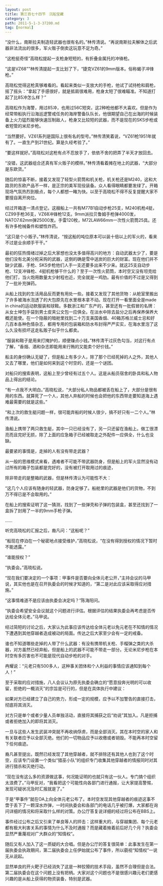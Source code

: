 ```yaml
---
layout: post
title: 第三百七十四节　沉船宝藏
category: 3
path: 2011-5-1-3-37200.md
tag: [normal]
---
```


“没什么，南斯拉夫制造轻武器也很有名的。”林传清说。“再说南斯拉夫解体之后武器非法流出的很多，军火贩子倒卖这玩意不足为奇。”

“这枪挺奇怪”高晓松提起一支枪身短短的，有折叠金属托的冲锋枪。

“这是VZ68"”林传清提起一支比划了下，“捷克VZ61的9mm版本。俗称蝎子冲锋枪。”

高晓松觉得这枪真够难看的。看起来类似一支放大的手枪，他试了试持枪和肩枪，摇了摇头：“拿起了手感很好，就是抵肩很难用，枪身太短了很难瞄准。不知道打起了比85冲怎么样？”

高晓松作为海警，用过85冲，也用过56C短突，这2种枪他都不大喜欢。但是作为经常带船执行沿海巡逻警戒任务的海岸警备队队长，他很期望自己在出海的时候装备上火力猛烈能够快速压制敌人，枪身又比较短的武器，而不是现在的SKS步枪或者短管的米尼步枪。

“当然要好。VZ61系列是国际上很有名的型号。”林传清笑着说，“VZ61枪1951年就有了。一直生产到21世纪。算是久经考验了。”

“要这样就好。”高晓松对这枪有点不忍放手了，依依不舍的把弄了半天才放回去。

“没错，这武器组合还真有军火贩子的模样。”林传清看着摊在地上的武器，“大部分是东欧货。”

随后的惊喜不断，接着又发现了轻型火箭筒和机关枪，机关枪还是M240，这和大路货的东欧产品不一样，是正宗的美军现役装备。众人看得眼睛都要发绿了。开箱现场气氛热烈到极点，每个人都想一睹为快。以至于高晓松不得不反复提醒大家不要擅自离开岗位。

经过开箱逐一清点登记，这艘船上一共有M77B1自动步枪25支，M240机枪4挺，CZ99手枪36支，VZ68冲锋枪12支。9mm派拉贝鲁姆手枪弹4000发，NATO7.62mm弹25000发。手雷120枚，M72LAW66mm一次性火箭筒25具。还有许多枪械备件和塑性炸药。

“这只是个小贩子。”林传清说，“按这船的吨位原本可以装十倍以上的军火的，看来不过是业余顺手干干。”

最初的狂热情绪过掉之后大家想也没太多值得高兴的地方：自动武器太少了，要是他们没有北美分舵采购的武器，这倒的确是雪中送炭的巨大的财富。现在他们并不缺少武器，手枪、SKS步枪他们人手一支还要多出来不少来。就这25支自动步枪、12支冲锋枪、4挺机枪够干什么的？至于一次性火箭筒，本时空又没有坦克给他们打，当火炮用数量太少射程也近，完全就是一鸡肋。最有价值的不过是又得到了一批补充弹药。

从船上找到的生活用品反而更有用处一些。接着又发现了其他货物：从舱室里搬出了许多被海水泡透了的大包原先在水里根本拿不动。现在打开一看里面全是made in china的运动款服装和球鞋。多数浙江和广东产的，甚至还有一批假冒的名牌：从女士坤包手袋到男士皮夹公文包一应俱全。在淡水中除去盐分之后再保养保养大概还能使。在一个隐蔽的暗舱里找到二十万支美国香烟、40箱苏格兰威士忌和好几百本各种色情杂志，都用专用的包装箱和防水布封得严严实实，在海水里泡了这么久没有损坏这走私贩子似乎什么都卖。

“服装和鞋子是用来打掩护的，顺便赚点小钱。”林传清干过灰色勾当，对这行有点了解，“香烟、酒和杂志即能用来行贿的又能卖个好价钱。”

船主的身份确认无疑了，但是船上有多少人，除了那个已经死掉的人之外，其他人又去了哪里，他们是如何来到这个时空的，还是一个谜团。

对船只的搜索表明，这船上至少曾经有过五个人。这是从船员宿舍的卧具和私人物品上得出的结论。

“有一点我不大明白。”高晓松说，“大部分私人物品都被丢在船上了，大部分是很有用的东西。就算死了一个人，其他人弃船的时候也会把他的东西带走要知道海上遇难最需要的就是这些。”

“和上次的救生艇问题一样，很可能弃船的时候人很少，搞不好只有一二个人。”林传清说。

渔船上携带了两只救生艇，其中一只已经没有了，另一只还留在渔船上。做工很漂亮而且完好无损，除了上面的应急箱子已经被取走之外配件一应俱全，什么也没缺。

最要紧的事情是，走掉的人有没有带走武器？

从一般的思维模式来看，遇难者不可能不带武器防身，但是船上的军火显然没有动过所有的箱子包装都是完好的，没有被打开取用过的痕迹，

除非带走的是整箱的武器，但是林传清认为可能性不大：

“这几个人应该有随身的轻武器，防身足够了。船舱里的武器是他们的货物，不到万不得已是不会取用的。”

在船上的搜索证明了这一猜测，找到了一些弹壳和子弹的包装盒，甚至还找到了一盒拆了封用了一半的9mm手枪子弹。

……

听完高晓松的汇报之后，裔凡问：“这船呢？”

“船现在停泊在一个秘密地点接受维护，”高晓松说，“在没有得到授权的情况下暂时不能透露。”

“谁能授权？”

“执委会。”高晓松说。

“现在我们要决定的一个事项：甲事件是否要向全体元老公开，”主持会议的马甲说，其实他也是在召开执委会的时候才知道的，“第二是对此应该采取得应对措施。”

“这事情难道不是应该由执委会决定吗？”陈海阳问。

“执委会希望安全会议就这个问题进行评估。根据评估的结果执委会再考虑是否传达给全体元老。”马甲说。

经过简短的讨论之后，大家认为此事应该传达给全体元老以免元老在不知情的情况下遭遇到其他穿越者造成被动的局面。传达之后大家至少会有一定的戒备。

谁也不知道哪些走掉的人带了什么武器：有没有携带机关枪、手榴弹之类的大杀器，对方虽然已经弃船，但是船上的武器不可能不带走一部分。无论米尼步枪在本时空有多厉害也不可能是现代自动步枪的对手。

冉耀说：“元老只有500多人，这种事关团体和个人利益的事情应该通知到每个人！”

至于采取的应对措施，八人会议认为原先执委会确立的“愿意投奔光明的可以收留，拒绝的一概消灭”的宗旨是可行的，但是在具体执行中建议：

如果对方已经建立了自己的势力，形成一定的规模，应予以不加警告的直接打击，彻底将其消灭。

对方只是单个或者少量人员单独活动，直接将其捕获之后“劝说”其加入。凡是拒捕或者拒绝加入的即将其消灭。

一旦与这些人发生武装冲突就不再收纳俘虏，而是全部消灭。其在本时空的家人和有关联者应予以全部灭绝。他们的一切物品应予以收缴或者销毁。不能再本时空留下任何痕迹。

裔凡甚至提出，既然已经发现了其他穿越者，就不排除还有其他人也到了这个时空，应该专门设置一个类似“猎巫小队”的组织专门收集其他穿越者的情报同时对其进行猎杀和灭绝行动。

“现在没有这么多的资源做这事，何况能证明的也就只有这一伙人。专门搞个组织太浪费了。”马甲反对，“我看把这个可能性向各部门进行通报，让大家提高警惕，发现可疑状况及时汇报就是了。”

于是“甲事件”就在OA上向全体元老公布了。本时空发现其他穿越者的痕迹这事不啻于丢下了一颗深水炸弹，一时间执委会和各部门的电话几乎被打爆，大家都在询问详细的情况和将采取什么样的对策。办公厅答复说详细的经过将公布在BBS上。

事件经过公布之后又引来了单良等人的抨击：这样重大的，与穿越集团、每个元老都有极大利害关系的事情为什么不及时通报？而是藏着掖着前后好几个月？执委会显然严重蔑视对广大群众的“知情权”。

随后又有人加入了这一质疑的大合唱。但是办公厅的答复很简单：此事发生在第一届执委会执政期间，第二届执委会上任伊始就公布了事件，所以藐视“知情权”一说无从说起。

显然单良的开火靶子已经消失了这是一种狡猾的技术手段，虽然不合理但是合法。第二届执委会在这个问题上没有把柄。大家对这个问题也不是很感兴趣元老们更感兴趣的是从船上获得的物资装备，特别是武器。